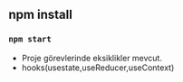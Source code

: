 ## npm install

### `npm start`

- Proje görevlerinde eksiklikler mevcut.
- hooks(usestate,useReducer,useContext)
